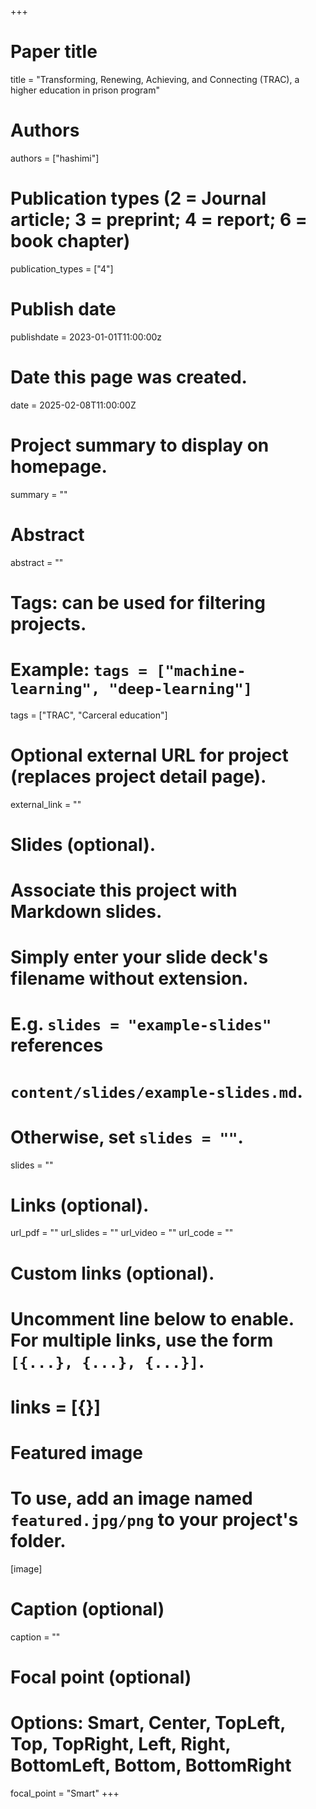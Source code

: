 +++
# Paper title
title = "Transforming, Renewing, Achieving, and Connecting (TRAC), a higher education in prison program"

# Authors
authors = ["hashimi"]

# Publication types (2 = Journal article; 3 = preprint; 4 = report; 6 = book chapter)
publication_types = ["4"]

# Publish date
publishdate = 2023-01-01T11:00:00z

# Date this page was created.
date = 2025-02-08T11:00:00Z

# Project summary to display on homepage.
summary = ""

# Abstract
abstract = ""

# Tags: can be used for filtering projects.
# Example: `tags = ["machine-learning", "deep-learning"]`
tags = ["TRAC", "Carceral education"]

# Optional external URL for project (replaces project detail page).
external_link = ""

# Slides (optional).
#   Associate this project with Markdown slides.
#   Simply enter your slide deck's filename without extension.
#   E.g. `slides = "example-slides"` references 
#   `content/slides/example-slides.md`.
#   Otherwise, set `slides = ""`.
slides = ""

# Links (optional).
url_pdf = ""
url_slides = ""
url_video = ""
url_code = ""

# Custom links (optional).
#   Uncomment line below to enable. For multiple links, use the form `[{...}, {...}, {...}]`.
# links = [{}]

# Featured image
# To use, add an image named `featured.jpg/png` to your project's folder. 
[image]
  # Caption (optional)
  caption = ""
  
  # Focal point (optional)
  # Options: Smart, Center, TopLeft, Top, TopRight, Left, Right, BottomLeft, Bottom, BottomRight
  focal_point = "Smart"
+++


